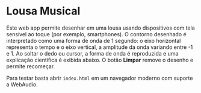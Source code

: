 # Lousa Musical

Este web app permite desenhar em uma lousa usando dispositivos com tela sensível ao toque (por exemplo, smartphones).
O contorno desenhado é interpretado como uma forma de onda de 1 segundo: o eixo horizontal representa o tempo e o eixo vertical, a amplitude da onda variando entre -1 e 1.
Ao soltar o dedo ou cursor, a forma de onda é reproduzida e uma explicação científica é exibida abaixo.
O botão **Limpar** remove o desenho e permite recomeçar.

Para testar basta abrir `index.html` em um navegador moderno com suporte a WebAudio.
